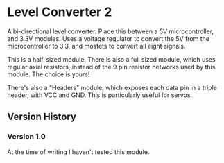 Level Converter 2
=================

A bi-directional level converter. Place this between a 5V microcontroller, and 3.3V modules.
Uses a voltage regulator to convert the 5V from the microcontroller to 3.3, and mosfets to convert
all eight signals.

This is a half-sized module. There is also a full sized module, which uses regular axial resistors, instead of the
9 pin resistor networks used by this module. The choice is yours!

There's also a "Headers" module, which exposes each data pin in a triple header, with VCC and GND.
This is particularly useful for servos.

## Version History

### Version 1.0

At the time of writing I haven't tested this module.

